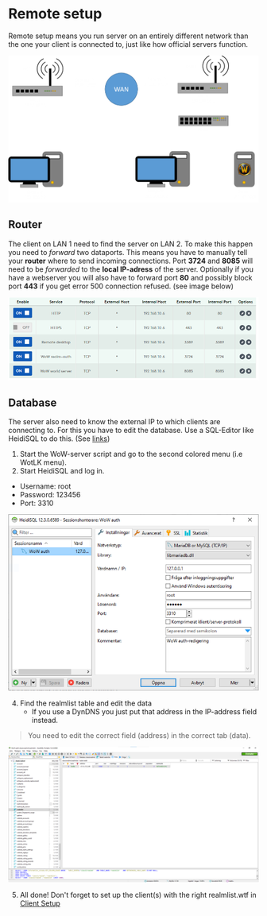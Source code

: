 # Remote setup
Remote setup means you run server on an entirely different network than the one your client is connected to, just like how official servers function.

![NetworkMap](../_media/networkmap.png "Network Map")

## Router
The client on LAN 1 need to find the server on LAN 2. To make this happen you need to *forward* two dataports. This means you have to manually tell your **router** where to send incoming connections. Port **3724** and **8085** will need to be *forwarded* to the **local IP-adress** of the server. Optionally if you have a webserver you will also have to forward port **80** and possibly block port **443** if you get error 500 connection refused. (see image below)

![Port_forwarding](../_media/portforwarding.png)

## Database
The server also need to know the external IP to which clients are connecting to. For this you have to edit the database. Use a SQL-Editor like HeidiSQL to do this. (See [links](_pages/Links))

1. Start the WoW-server script and go to the second colored menu (i.e WotLK menu).
2. Start HeidiSQL and log in.
- Username: root
- Password: 123456
- Port: 3310

![Login](../_media/HeidiSQL01.PNG)

4. Find the realmlist table and edit the data
   - If you use a DynDNS you just put that address in the IP-address field instead.
> You need to edit the correct field (address) in the correct tab (data).

![Edit Database](../_media/HeidiSQL02.png)

5. All done! Don't forget to set up the client(s) with the right realmlist.wtf in [Client Setup](_pages/ClientSetup) 
